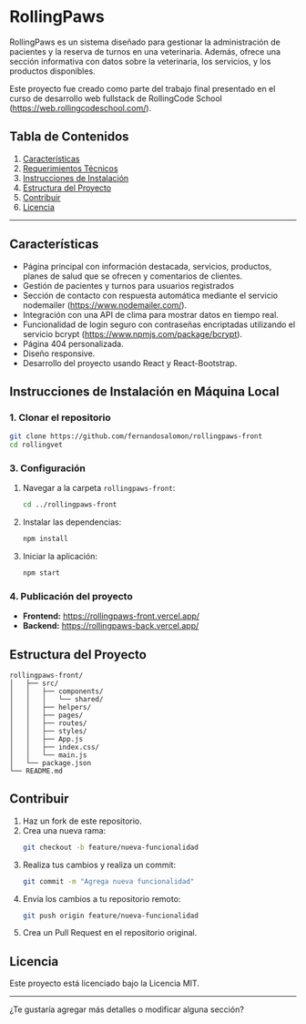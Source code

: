 # RollingPaws

RollingPaws es un sistema diseñado para gestionar la administración de pacientes y la reserva de turnos en una veterinaria. Además, ofrece una sección informativa con datos sobre la veterinaria, los servicios, y los productos disponibles.

Este proyecto fue creado como parte del trabajo final presentado en el curso de desarrollo web fullstack de RollingCode School (https://web.rollingcodeschool.com/).

## Tabla de Contenidos

1. [Características](#características)
2. [Requerimientos Técnicos](#requerimientos-técnicos)
3. [Instrucciones de Instalación](#instrucciones-de-instalación)
4. [Estructura del Proyecto](#estructura-del-proyecto)
5. [Contribuir](#contribuir)
6. [Licencia](#licencia)

---

## Características

- Página principal con información destacada, servicios, productos, planes de salud que se ofrecen y comentarios de clientes.
- Gestión de pacientes y turnos para usuarios registrados
- Sección de contacto con respuesta automática mediante el servicio nodemailer (https://www.nodemailer.com/).
- Integración con una API de clima para mostrar datos en tiempo real.
- Funcionalidad de login seguro con contraseñas encriptadas utilizando el servicio bcrypt (https://www.npmjs.com/package/bcrypt).
- Página 404 personalizada.
- Diseño responsive.
- Desarrollo del proyecto usando React y React-Bootstrap.

## Instrucciones de Instalación en Máquina Local

### 1. Clonar el repositorio
```bash
git clone https://github.com/fernandosalomon/rollingpaws-front
cd rollingvet
```

### 3. Configuración
1. Navegar a la carpeta `rollingpaws-front`:
    ```bash
    cd ../rollingpaws-front
    ```
2. Instalar las dependencias:
    ```bash
    npm install
    ```
3. Iniciar la aplicación:
    ```bash
    npm start
    ```

### 4. Publicación del proyecto
- **Frontend:** https://rollingpaws-front.vercel.app/
- **Backend:** https://rollingpaws-back.vercel.app/

## Estructura del Proyecto

```
rollingpaws-front/
│   ├── src/
│   │   ├── components/
│   │   │   └── shared/
│   │   ├── helpers/
│   │   ├── pages/
│   │   ├── routes/
│   │   ├── styles/
│   │   ├── App.js
│   │   ├── index.css/
│   │   └── main.js
│   └── package.json
└── README.md
```

## Contribuir

1. Haz un fork de este repositorio.
2. Crea una nueva rama:
    ```bash
    git checkout -b feature/nueva-funcionalidad
    ```
3. Realiza tus cambios y realiza un commit:
    ```bash
    git commit -m "Agrega nueva funcionalidad"
    ```
4. Envía los cambios a tu repositorio remoto:
    ```bash
    git push origin feature/nueva-funcionalidad
    ```
5. Crea un Pull Request en el repositorio original.

## Licencia

Este proyecto está licenciado bajo la Licencia MIT.

---

¿Te gustaría agregar más detalles o modificar alguna sección?

